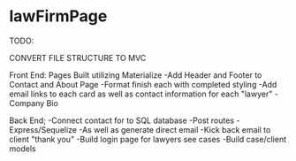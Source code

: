 # lawFirmPage


TODO: 

CONVERT FILE STRUCTURE TO MVC

Front End:
Pages Built utilizing Materialize 
-Add Header and Footer to Contact and About Page
-Format finish each with completed styling
-Add email links to each card as well as contact information for each "lawyer"
-Company Bio

Back End;
-Connect contact for to SQL database
	-Post routes
	-Express/Sequelize
-As well as generate direct email
-Kick back email to client "thank you"
-Build login page for lawyers see cases
	-Build case/client models



